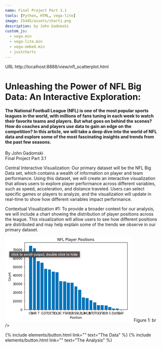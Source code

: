 ```yaml
---
name: Final Project Part 3.1
tools: [Python, HTML, vega-lite]
image: IS445/assets/chart1.png
description: by John Gadomski
custom_js:
  - vega.min
  - vega-lite.min
  - vega-embed.min
  - justcharts
---
```


<?xml version="1.0" encoding="UTF-8"?>
<!DOCTYPE plist PUBLIC "-//Apple//DTD PLIST 1.0//EN" "http://www.apple.com/DTDs/PropertyList-1.0.dtd">
<plist version="1.0">
<dict>
	<key>URL</key>
	<string>http://localhost:8888/view/nfl_scatterplot.html</string>
</dict>
</plist>

# Unleashing the Power of NFL Big Data: An Interactive Exploration:
#### The National Football League (NFL) is one of the most popular sports leagues in the world, with millions of fans tuning in each week to watch their favorite teams and players. But what goes on behind the scenes? How do coaches and players use data to gain an edge on the competition? In this article, we will take a deep dive into the world of NFL data and explore some of the most fascinating insights and trends from the past few seasons.
By John Gadomski <br />
Final Project Part 3.1


Central Interactive Visualization: 
Our primary dataset will be the NFL Big Data set, which contains a wealth of information on player and team performance. Using this dataset, we will create an interactive visualization that allows users to explore player performance across different variables, such as speed, acceleration, and distance traveled. Users can select specific games or players to analyze, and the visualization will update in real-time to show how different variables impact performance.

Contextual Visualization #1: 
To provide a broader context for our analysis, we will include a chart showing the distribution of player positions across the league. This visualization will allow users to see how different positions are distributed and may help explain some of the trends we observe in our primary dataset. 

![figure 01](/IS445/assets/chart1.png)
Figure 1: br />

{% include elements/button.html link="" text="The Data" %}
{% include elements/button.html link="" text="The Analysis" %}
